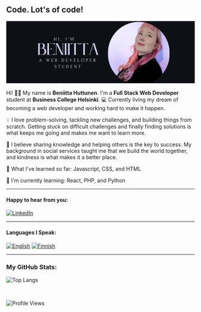## Code. Lot's of code!

![Bio Picture](https://github.com/HuttunenBe/Huttunenbe/blob/85bed22456c2ecaf44c21751765d4880016c07e9/bioPicture.png?raw=true)

Hi! 👩‍💻 My name is **Beniitta Huttunen**. I'm a **Full Stack Web Developer** student at **Business College Helsinki**. 💻 Currently living my dream of becoming a web developer and working hard to make it happen.

💡 I love problem-solving, tackling new challenges, and building things from scratch. Getting stuck on difficult challenges and finally finding solutions is what keeps me going and makes me want to learn more. 

🚀 I believe sharing knowledge and helping others is the key to success. My background in social services taught me that we build the world together, and kindness is what makes it a better place.

🌸 What I've learned so far: Javascript, CSS, and HTML

🐍 I'm currently learning: React, PHP, and Python

---

#### Happy to hear from you:  
[![LinkedIn](https://img.shields.io/badge/LinkedIn-0077B5?style=for-the-badge&logo=linkedin&logoColor=white)](https://www.linkedin.com/in/myprofile)

---

#### Languages I Speak:
[![English](https://img.shields.io/badge/English-000000?style=for-the-badge&logo=language&logoColor=white)](https://en.wikipedia.org/wiki/English)
[![Finnish](https://img.shields.io/badge/Finnish-000000?style=for-the-badge&logo=language&logoColor=white)](https://en.wikipedia.org/wiki/Finnish_language)

---

### My GitHub Stats:

![Top Langs](https://github-readme-stats.vercel.app/api/top-langs/?username=HuttunenBe&layout=compact&theme=radical)

<br>

![Profile Views](https://komarev.com/ghpvc/?username=HuttunenBe)










